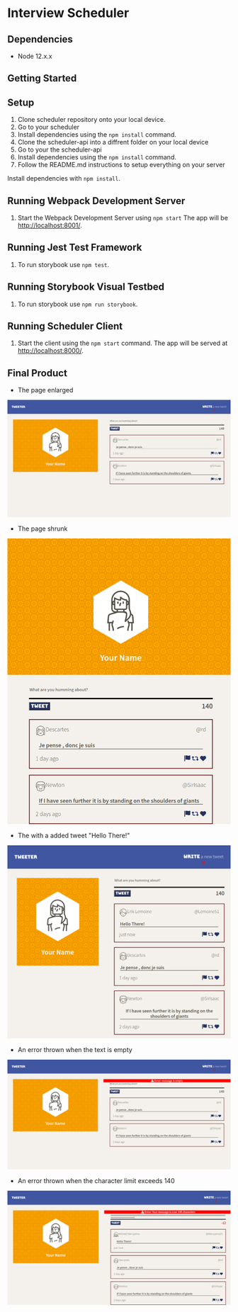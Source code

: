 # Interview Scheduler

## Dependencies

- Node 12.x.x

## Getting Started


## Setup

1. Clone scheduler repository onto your local device.
2. Go to your scheduler 
3. Install dependencies using the `npm install` command.
4. Clone the scheduler-api into a diffrent folder on your local device 
5. Go to your the scheduler-api
6. Install dependencies using the `npm install` command.
7. Follow the README.md instructions to setup everything on your server

Install dependencies with `npm install`.

## Running Webpack Development Server
1. Start the Webpack Development Server using `npm start` The app will be <http://localhost:8001/>.

## Running Jest Test Framework

1. To run storybook use `npm test`.

## Running Storybook Visual Testbed

1. To run storybook use `npm run storybook`.

## Running Scheduler Client

1. Start the client using the `npm start` command. The app will be served at <http://localhost:8000/>.


## Final Product
- The page enlarged

!["The page enlarged"](https://github.com/Eds-Dbug/tweeter/blob/master/public/images/tweeter_page_large.png)

- The page shrunk

!["The page shrunk"](https://github.com/Eds-Dbug/tweeter/blob/master/public/images/tweeter_page_small.png)

- The with a added tweet "Hello There!"

!["The with a added tweet "Hello There!" "](https://github.com/Eds-Dbug/tweeter/blob/master/public/images/added_tweet_hello_there1.png)

- An error thrown when the text is empty

!["An error thrown when the text is empty"](https://github.com/Eds-Dbug/tweeter/blob/master/public/images/with_empty_message.png)

- An error thrown when the character limit exceeds 140

!["An error thrown when the character limit exceeds 140"](https://github.com/Eds-Dbug/tweeter/blob/master/public/images/error_message_exceed.png)


